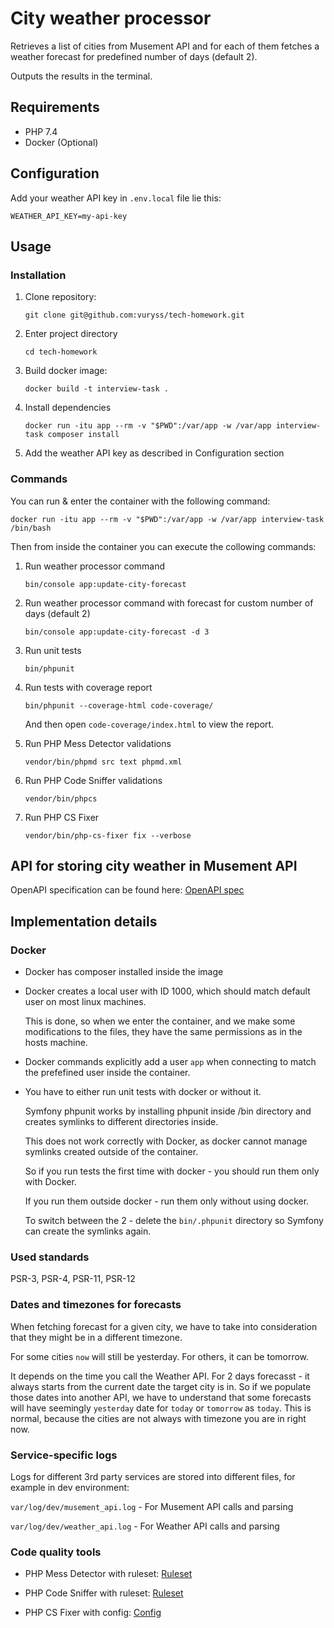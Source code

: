 # City weather processor

Retrieves a list of cities from Musement API and for each of them
fetches a weather forecast for predefined number of days (default 2).

Outputs the results in the terminal.

## Requirements

- PHP 7.4
- Docker (Optional)

## Configuration

Add your weather API key in `.env.local` file lie this:

`WEATHER_API_KEY=my-api-key`

## Usage

### Installation
1. Clone repository:

    `git clone git@github.com:vuryss/tech-homework.git`
    
2. Enter project directory

    `cd tech-homework`

3. Build docker image:

    `docker build -t interview-task .`

4. Install dependencies
       
    `docker run -itu app --rm -v "$PWD":/var/app -w /var/app interview-task composer install`
    
5. Add the weather API key as described in Configuration section
    
### Commands

You can run & enter the container with the following command:

    docker run -itu app --rm -v "$PWD":/var/app -w /var/app interview-task /bin/bash
    
Then from inside the container you can execute the collowing commands:

1. Run weather processor command

    `bin/console app:update-city-forecast`
    
2. Run weather processor command with forecast for custom number of days (default 2)

    `bin/console app:update-city-forecast -d 3`
    
3. Run unit tests
    
    `bin/phpunit`
    
4. Run tests with coverage report

    `bin/phpunit --coverage-html code-coverage/`
    
    And then open `code-coverage/index.html` to view the report.
    
5. Run PHP Mess Detector validations

    `vendor/bin/phpmd src text phpmd.xml`
    
6. Run PHP Code Sniffer validations

    `vendor/bin/phpcs`
    
7. Run PHP CS Fixer

    `vendor/bin/php-cs-fixer fix --verbose`

## API for storing city weather in Musement API

OpenAPI specification can be found here: [OpenAPI spec](openapi-spec.yaml)


## Implementation details

### Docker

- Docker has composer installed inside the image

- Docker creates a local user with ID 1000, which should match default user on most linux machines.

    This is done, so when we enter the container, and we make some modifications
    to the files, they have the same permissions as in the hosts machine. 
    
- Docker commands explicitly add a user `app` when connecting to match the prefefined user inside the container.

- You have to either run unit tests with docker or without it.

    Symfony phpunit works by installing phpunit inside /bin directory
    and creates symlinks to different directories inside.
    
    This does not work correctly with Docker, as docker cannot manage symlinks created outside of the container.
     
    So if you run tests the first time with docker - you should run them only with Docker.
    
    If you run them outside docker - run them only without using docker.
    
    To switch between the 2 - delete the `bin/.phpunit` directory so Symfony can create the symlinks again.
     

### Used standards

PSR-3, PSR-4, PSR-11, PSR-12

### Dates and timezones for forecasts

When fetching forecast for a given city, we have to take into consideration that they might be in a different timezone.

For some cities `now` will still be yesterday.
For others, it can be tomorrow.

It depends on the time you call the Weather API.
For 2 days forecasst - it always starts from the current date the target city is in.
So if we populate those dates into another API, we have to understand
that some forecasts will have seemingly `yesterday` date for `today` or `tomorrow` as `today`.
This is normal, because the cities are not always with timezone you are in right now.

### Service-specific logs

Logs for different 3rd party services are stored into different files, for example in dev environment:

`var/log/dev/musement_api.log` - For Musement API calls and parsing

`var/log/dev/weather_api.log` - For Weather API calls and parsing

### Code quality tools

- PHP Mess Detector with ruleset: [Ruleset](phpmd.xml)
    
- PHP Code Sniffer with ruleset: [Ruleset](phpcs.xml.dist)
    
- PHP CS Fixer with config: [Config](.php_cs.dist)
